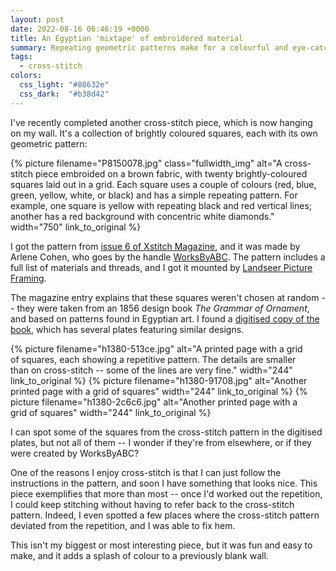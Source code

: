 ```yaml
---
layout: post
date: 2022-08-16 06:46:19 +0000
title: An Egyptian 'mixtape' of embroidered material
summary: Repeating geometric patterns make for a colourful and eye-catching piece.
tags:
  - cross-stitch
colors:
  css_light: "#88632e"
  css_dark:  "#b38d42"
---
```


I've recently completed another cross-stitch piece, which is now hanging on my wall.
It's a collection of brightly coloured squares, each with its own geometric pattern:

{%
  picture
  filename="P8150078.jpg"
  class="fullwidth_img"
  alt="A cross-stitch piece embroided on a brown fabric, with twenty brightly-coloured squares laid out in a grid. Each square uses a couple of colours (red, blue, green, yellow, white, or black) and has a simple repeating pattern. For example, one square is yellow with repeating black and red vertical lines; another has a red background with concentric white diamonds."
  width="750"
  link_to_original
%}

I got the pattern from [issue 6 of Xstitch Magazine][issue6], and it was made by Arlene Cohen, who goes by the handle [WorksByABC].
The pattern includes a full list of materials and threads, and I got it mounted by [Landseer Picture Framing].

The magazine entry explains that these squares weren't chosen at random -- they were taken from an 1856 design book *The Grammar of Ornament*, and based on patterns found in Egyptian art.
I found a [digitised copy of the book][digitised], which has several plates featuring similar designs.

<style>
  #grid {
    display: grid;
    grid-template-columns: auto auto auto;
    grid-gap: 10px;
  }
</style>

<div id="grid">
  {%
    picture
    filename="h1380-513ce.jpg"
    alt="A printed page with a grid of squares, each showing a repetitive pattern. The details are smaller than on cross-stitch -- some of the lines are very fine."
    width="244"
    link_to_original
  %}
  {%
    picture
    filename="h1380-91708.jpg"
    alt="Another printed page with a grid of squares"
    width="244"
    link_to_original
  %}
  {%
    picture
    filename="h1380-2c6c6.jpg"
    alt="Another printed page with a grid of squares"
    width="244"
    link_to_original
  %}
</div>

I can spot some of the squares from the cross-stitch pattern in the digitised plates, but not all of them -- I wonder if they're from elsewhere, or if they were created by WorksByABC?

One of the reasons I enjoy cross-stitch is that I can just follow the instructions in the pattern, and soon I have something that looks nice.
This piece exemplifies that more than most -- once I'd worked out the repetition, I could keep stitching without having to refer back to the cross-stitch pattern.
Indeed, I even spotted a few places where the cross-stitch pattern deviated from the repetition, and I was able to fix hem.

This isn't my biggest or most interesting piece, but it was fun and easy to make, and it adds a splash of colour to a previously blank wall.

[issue6]: https://xstitchmag.com/product/issue-6/
[WorksByABC]: https://www.worksbyabc.com/
[Landseer Picture Framing]: https://landseerpictureframes.co.uk/
[digitised]: https://search.library.wisc.edu/digital/ALXEMQRWNML2C48G/pages/AUE76CUPAG2LEF8Z
